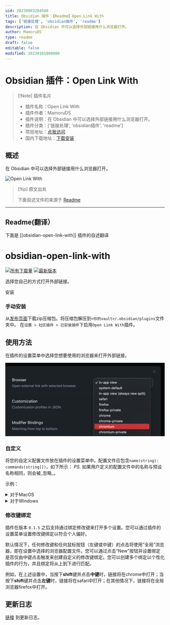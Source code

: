 ```yaml
---
uid: 20230803204506
title: Obsidian 插件：【Readme】Open Link With
tags: ['链接处理', 'obsidian插件', 'readme']
description: 在 Obsidian 中可以选择外部链接用什么浏览器打开。
author: MamoruDS
type: readme
draft: false
editable: false
modified: 20230101000000
---
```


# Obsidian 插件：Open Link With

> [!Note] 插件名片
> - 插件名称：Open Link With
> - 插件作者：MamoruDS
> - 插件说明：在 Obsidian 中可以选择外部链接用什么浏览器打开。
> - 插件分类：['链接处理', 'obsidian插件', 'readme']
> - 项目地址：[点我访问](https://github.com/MamoruDS/obsidian-open-link-with)
> - 国内下载地址：[下载安装](https://pkmer.cn/products/plugin/pluginMarket/?obsidian-open-link-with)

## 概述

在 Obsidian 中可以选择外部链接用什么浏览器打开。

![Open Link With](https://cdn.pkmer.cn/covers/obsidian-open-link-with.PNG!pkmer)

> [!tip] 原文出处
> 
>下面自述文件的来源于 [Readme](https://ghproxy.net/https://raw.githubusercontent.com/MamoruDS/obsidian-open-link-with/main/README.md)
> 

---

## Readme(翻译）

下面是 [[obsidian-open-link-with]] 插件的自述翻译


# obsidian-open-link-with

[![所有下载量](https://img.shields.io/github/downloads/mamoruds/obsidian-open-link-with/total?style=flat-square)](https://github.com/MamoruDS/obsidian-open-link-with)
[![最新版本](https://img.shields.io/github/v/release/mamoruds/obsidian-open-link-with?style=flat-square)](https://github.com/MamoruDS/obsidian-open-link-with/releases/latest)

选择您自己的方式打开外部链接。

安装

### 手动安装

从[发布页面](https://github.com/MamoruDS/obsidian-open-link-with/releases)下载zip压缩包。将压缩包解压到`<你的vault>/.obsidian/plugins`文件夹中。
在`设置 > 社区插件 > 已安装插件`下启用`Open Link With`插件。

## 使用方法

在插件的设置菜单中选择您想要使用的浏览器来打开外部链接。

<p align="center">
<img src="https://github.com/MamoruDS/obsidian-open-link-with/raw/main/assets/screenshot_00.png" style="width: 650px; max-width: 100%;">
</p>

### 自定义

将您的自定义配置文件放在插件的设置菜单中。配置文件应包含`name(string): commands(string[])`，如下所示：
_PS._ 如果用户定义的配置文件中的名称与预设名称相同，则会被_忽略_。

示例：

<details><summary>对于MacOS</summary>

```json
{
    "waterfox": [
        "/Applications/Waterfox.app/Contents/MacOS/waterfox"
    ],
    "waterfox-private": [
        "/Applications/Waterfox.app/Contents/MacOS/waterfox",
        "--private-window"
    ]
}
```

</details>

<details><summary>对于Windows</summary>

```json
{
    "opera": [
        "c:/Users/mamoru/AppData/Local/Programs/Opera/launcher.exe"
    ],
    "opera-private": [
        "c:/Users/mamoru/AppData/Local/Programs/Opera/launcher.exe",
        "--private"
    ]
}
```

</details>

### 修改键绑定

插件在版本 `0.1.5` 之后支持通过绑定修改键来打开多个设置。您可以通过插件的设置菜单设置修改键绑定以符合个人偏好。

默认情况下，任何修改键和任何鼠标按钮（左键或中键）的点击将使用“全局”浏览器，即在设置中选择的浏览器配置文件。您可以通过点击“New”按钮并设置绑定是否仅由中键点击触发来创建自定义的修改键绑定。您可以创建多个绑定以个性化插件的行为，并且绑定将从上到下进行匹配。

例如，在上述设置中，当按下**shift**键并点击**中键**时，链接将在chrome中打开；当按下**shift**键并点击**左键**时，链接将在safari中打开；在其他情况下，链接将在全局浏览器firefox中打开。

## 更新日志

[链接](./CHANGELOG.md) 到更新日志。



